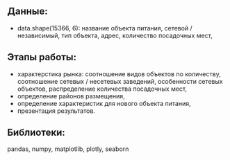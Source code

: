 ## Данные: 
- data.shape(15366, 6): название объекта питания, сетевой / независимый, тип объекта, адрес, количество посадочных мест,


## Этапы работы:
- характерстика рынка: соотношение видов объектов по количеству, соотношение сетевых / несетевых заведений, особенности сетевых объектов,
распределение количества посадочных мест,  
- определение районов размещения,  
- определение характеристик для нового объекта питания,  
- презентация результатов.

## Библиотеки:
pandas, numpy, matplotlib, plotly, seaborn  
